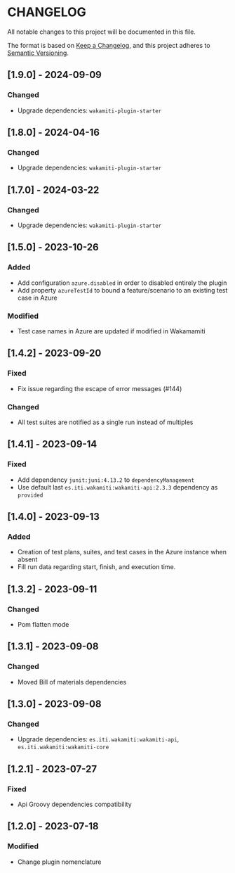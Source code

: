 # CHANGELOG

All notable changes to this project will be documented in this file.

The format is based on [Keep a Changelog][1],
and this project adheres to [Semantic Versioning][2].


## [1.9.0] - 2024-09-09

### Changed
- Upgrade dependencies: `wakamiti-plugin-starter`


## [1.8.0] - 2024-04-16

### Changed
- Upgrade dependencies: `wakamiti-plugin-starter`


## [1.7.0] - 2024-03-22

### Changed
- Upgrade dependencies: `wakamiti-plugin-starter`


## [1.5.0] - 2023-10-26

### Added
- Add configuration `azure.disabled` in order to disabled entirely the plugin
- Add property `azureTestId` to bound a feature/scenario to an existing test case in Azure

### Modified
- Test case names in Azure are updated if modified in Wakamamiti


## [1.4.2] - 2023-09-20

### Fixed
- Fix issue regarding the escape of error messages (#144)

### Changed
- All test suites are notified as a single run instead of multiples




## [1.4.1] - 2023-09-14

### Fixed
- Add dependency `junit:juni:4.13.2` to `dependencyManagement`
- Use default last `es.iti.wakamiti:wakamiti-api:2.3.3` dependency as `provided`


## [1.4.0] - 2023-09-13

### Added
- Creation of test plans, suites, and test cases in the Azure instance when absent
- Fill run data regarding start, finish, and execution time.



## [1.3.2] - 2023-09-11

### Changed
- Pom flatten mode


## [1.3.1] - 2023-09-08

### Changed
- Moved Bill of materials dependencies


## [1.3.0] - 2023-09-08

### Changed
- Upgrade dependencies: `es.iti.wakamiti:wakamiti-api`, `es.iti.wakamiti:wakamiti-core`

## [1.2.1] - 2023-07-27

### Fixed

- Api Groovy dependencies compatibility

## [1.2.0] - 2023-07-18

### Modified

- Change plugin nomenclature




[1]: <https://keepachangelog.com/en/1.0.0/>
[2]: <https://semver.org>